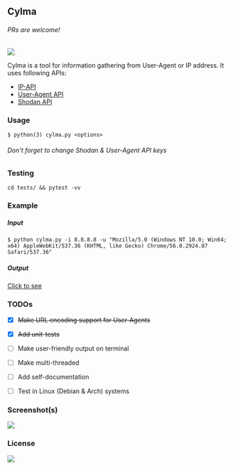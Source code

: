 ## Cylma
###### PRs are welcome!
[![](https://img.shields.io/badge/Say%20Thanks!-🦉-1EAEDB.svg)](https://saythanks.io/to/nig)

Cylma is a tool for information gathering from User-Agent or IP address.
It uses following APIs:
- [IP-API](http://ip-api.com/)
- [User-Agent API](http://useragentapi.com/)
- [Shodan API](http://shodan.io/)


### Usage

```
$ python(3) cylma.py <options>
```
###### Don't forget to change Shodan & User-Agent API keys


### Testing

```
cd tests/ && pytest -vv
```


### Example

##### Input
```
$ python cylma.py -i 8.8.8.8 -u "Mozilla/5.0 (Windows NT 10.0; Win64; x64) AppleWebKit/537.36 (KHTML, like Gecko) Chrome/56.0.2924.87 Safari/537.36"
```

##### Output
[Click to see](https://github.com/nig/Cylma/blob/master/data.json)


### TODOs

- [x] ~~Make URL encoding support for User-Agents~~
- [x] ~~Add unit-tests~~
- [ ] Make user-friendly output on terminal
- [ ] Make multi-threaded
- [ ] Add self-documentation
- [ ] Test in Linux (Debian & Arch) systems


### Screenshot(s)

[![](https://github.com/nig/Cylma/blob/master/images/screenshot.PNG)](https://github.com/nig/Cylma/tree/master/images/)


### License

[![](http://www.wtfpl.net/wp-content/uploads/2012/12/logo-220x1601.png)](https://github.com/nig/Cylma/blob/master/LICENSE)
